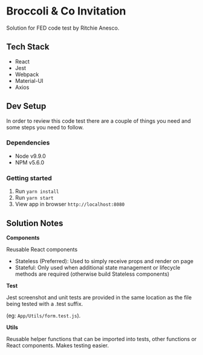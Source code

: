 # Broccoli & Co Invitation

Solution for FED code test by Ritchie Anesco.

## Tech Stack

* React
* Jest
* Webpack
* Material-UI
* Axios

## Dev Setup

In order to review this code test there are a couple of things you need and some steps you need to follow.

### Dependencies

* Node v9.9.0
* NPM v5.6.0

### Getting started

1.  Run `yarn install`
2.  Run `yarn start`
3.  View app in browser `http://localhost:8080`

## Solution Notes

**Components**

Reusable React components

* Stateless (Preferred): Used to simply receive props and render on page
* Stateful: Only used when additional state management or lifecycle methods are required (otherwise build Stateless components)

**Test**

Jest screenshot and unit tests are provided in the same location as the file being tested with a .test suffix.

(eg: `App/Utils/form.test.js`).

**Utils**

Reusable helper functions that can be imported into tests, other functions or React components. Makes testing easier.
